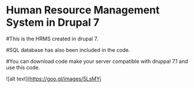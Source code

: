 # Human Resource Management System in Drupal 7

#This is the HRMS created in drupal 7.

#SQL database has also been included in the code.

#You can download code make your server compatible with druppal 7.1 and use this code.

![alt text](https://goo.gl/images/5LsMYj

